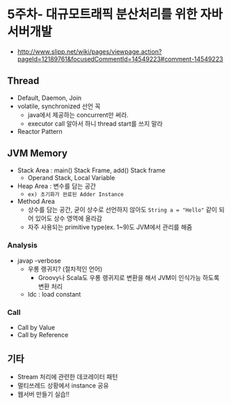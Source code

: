 # 5주차- 대규모트래픽 분산처리를 위한 자바 서버개발
* http://www.slipp.net/wiki/pages/viewpage.action?pageId=12189761&focusedCommentId=14549223#comment-14549223

## Thread
* Default, Daemon, Join
* volatile, synchronized 선언 꼭 
  * java에서 제공하는 concurrent만 써라. 
  * executor call 알아서 하니 thread start를 쓰지 말라
* Reactor Pattern

## JVM Memory
* Stack Area : main() Stack Frame, add() Stack frame
  * Operand Stack, Local Variable
* Heap Area : 변수를 담는 공간
  * `ex) 초기화가 완료된 Adder Instance`
* Method Area
  * 상수를 담는 공간, 굳이 상수로 선언하지 않아도 `String a = "Hello"` 같이 되어 있어도 상수 영역에 올라감
  * 자주 사용되는 primitive type(ex. 1~9)도 JVM에서 관리를 해줌

### Analysis
* javap -verbose 
  * 우롱 랭귀지? (절차적인 언어)
    * Groovy나 Scala도 우롱 랭귀지로 변환을 해서 JVM이 인식가능 하도록 변환 처리
  * ldc : load constant

### Call
* Call by Value
* Call by Reference


## 기타
* Stream 처리에 관련한 데코레이터 패턴
* 멀티쓰레드 상황에서 instance 공유 
* 웹서버 만들기 실습!!